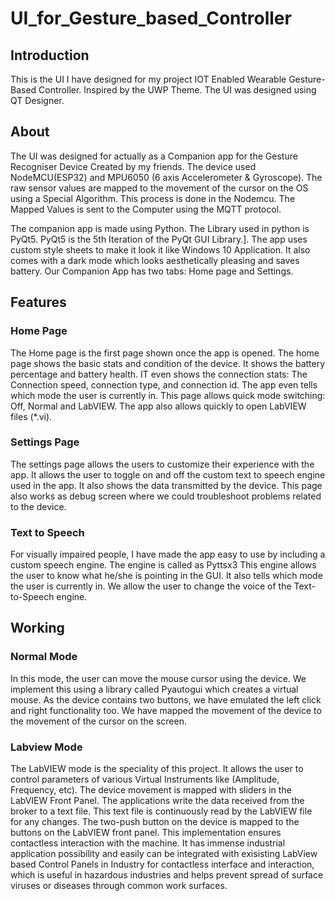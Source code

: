 # UI_for_Gesture_based_Controller

## Introduction ##
This is the UI I have designed for my project IOT Enabled Wearable Gesture-Based Controller. Inspired by the UWP Theme. The UI was designed using QT Designer.

## About ##
The UI was designed for actually as a Companion app for the Gesture Recogniser Device Created by my friends. The device used NodeMCU(ESP32) and MPU6050 (6 axis Accelerometer & Gyroscope). The raw sensor values are mapped to the movement of the cursor on the OS using a Special Algorithm. This process is done in the Nodemcu. The Mapped Values is sent to the  Computer using the MQTT protocol.

The companion app is made using Python. The Library used in python is PyQt5. PyQt5 is the 5th Iteration of the PyQt GUI Library.]. The app uses custom style sheets to make it look it like Windows 10 Application. It also comes with a dark mode which looks aesthetically pleasing and saves battery. Our Companion App has two tabs: Home page and Settings.

## Features ##
### Home Page ###
The Home page is the first page shown once the app is opened. The home page shows the basic stats and condition of the device. It shows the battery percentage and battery health. IT even shows the connection stats: The Connection speed, connection type, and connection id. The app even tells which mode the user is currently in. This page allows quick mode switching: Off, Normal and LabVIEW. The app also allows quickly to open LabVIEW files (*.vi).

### Settings Page ###
The settings page allows the users to customize their experience with the app. It allows the user to toggle on and off the custom text to speech engine used in the app. It also shows the data transmitted by the device. This page also works as debug screen where we could troubleshoot problems related to the device.

### Text to Speech ###
For visually impaired people, I have made the app easy to use by including a custom speech engine. The engine is called as Pyttsx3 This engine allows the user to know what he/she is pointing in the GUI. It also tells which mode the user is currently in. We allow the user to change the voice of the Text-to-Speech engine.


## Working ##

### Normal Mode ###
In this mode, the user can move the mouse cursor using the device. We implement this using a library called Pyautogui which creates a virtual mouse. As the device contains two buttons, we have emulated the left click and right functionality too. We have mapped the movement of the device to the movement of the cursor on the screen.

### Labview Mode ###
The LabVIEW mode is the speciality of this project. It allows the user to control parameters of various Virtual Instruments like (Amplitude, Frequency, etc). The device movement is mapped with sliders in the LabVIEW Front Panel. The applications write the data received from the broker to a text file. This text file is continuously read by the LabVIEW file for any changes. The two-push button on the device is mapped to the buttons on the LabVIEW front panel. This implementation ensures contactless interaction with the machine.
It has immense industrial application possibility and easily can be integrated with exisisting LabView based Control Panels in Industry for contactless interface and interaction, which is useful in hazardous industries and helps prevent spread of surface viruses or diseases through common work surfaces.
